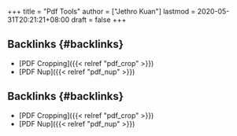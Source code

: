 +++
title = "Pdf Tools"
author = ["Jethro Kuan"]
lastmod = 2020-05-31T20:21:21+08:00
draft = false
+++

## Backlinks {#backlinks}

- [PDF Cropping]({{< relref "pdf_crop" >}})
- [PDF Nup]({{< relref "pdf_nup" >}})

## Backlinks {#backlinks}

- [PDF Cropping]({{< relref "pdf_crop" >}})
- [PDF Nup]({{< relref "pdf_nup" >}})
